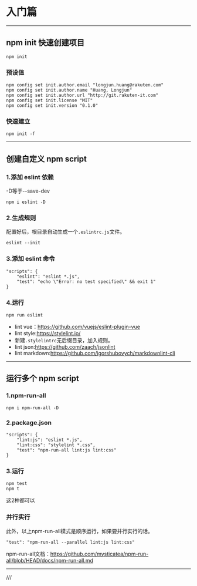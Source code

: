# 入门篇
---

## npm init 快速创建项目

```
npm init
```

### 预设值

```
npm config set init.author.email "longjun.huang@rakuten.com"
npm config set init.author.name "Huang, Longjun"
npm config set init.author.url "http://git.rakuten-it.com"
npm config set init.license "MIT"
npm config set init.version "0.1.0"
```

### 快速建立

```
npm init -f
```
---

## 创建自定义 npm script

### 1.添加 eslint 依赖

-D等于--save-dev

```
npm i eslint -D
```

### 2.生成规则

配置好后，根目录自动生成一个`.eslintrc.js`文件。

```
eslint --init
```

### 3.添加 eslint 命令

```
"scripts": {
    "eslint": "eslint *.js",
    "test": "echo \"Error: no test specified\" && exit 1"
}
```

### 4.运行

```
npm run eslint
```

- lint vue：https://github.com/vuejs/eslint-plugin-vue
- lint style:https://stylelint.io/
 - 新建`.stylelintrc`无后缀目录，加入规则。
- lint json:https://github.com/zaach/jsonlint
- lint markdown:https://github.com/igorshubovych/markdownlint-cli

---

## 运行多个 npm script

### 1.npm-run-all

```
npm i npm-run-all -D
```

### 2.package.json

```
"scripts": {
    "lint:js": "eslint *.js",
    "lint:css": "stylelint *.css",
    "test": "npm-run-all lint:js lint:css"
}
```

### 3.运行

```
npm test
npm t
```

这2种都可以

### 并行实行

此外，以上npm-run-all模式是顺序运行，如果要并行实行的话。

```
"test": "npm-run-all --parallel lint:js lint:css"
```

npm-run-all文档：https://github.com/mysticatea/npm-run-all/blob/HEAD/docs/npm-run-all.md

---

///














